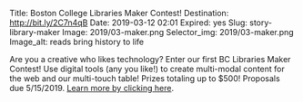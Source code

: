 Title: Boston College Libraries Maker Contest!
Destination: http://bit.ly/2C7n4qB
Date: 2019-03-12 02:01
Expired: yes
Slug: story-library-maker
Image: 2019/03-maker.png
Selector_img: 2019/03-maker.png
Image_alt: reads bring history to life

Are you a creative who likes technology? Enter our first BC Libraries Maker Contest! Use digital tools (any you like!) to create multi-modal content for the web and our multi-touch table! Prizes totaling up to $500! Proposals due 5/15/2019. <a href="http://bit.ly/2C7n4qB">Learn more by clicking here</a>.